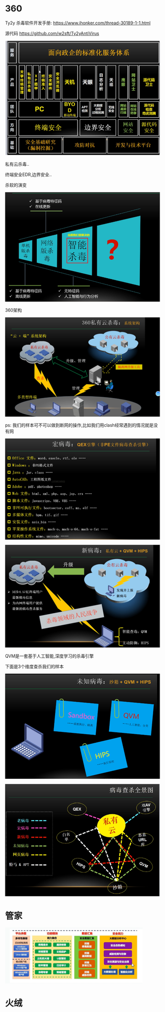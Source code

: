 # 360



Ty2y 杀毒软件开发手册: https://www.ihonker.com/thread-30189-1-1.html

源代码 https://github.com/w2sft/Ty2yAntiVirus

![image-20230729174536291](img/image-20230729174536291.png)

私有云杀毒..

终端安全EDR,边界安全..



杀软的演变

![image-20230729175408165](img/image-20230729175408165.png)



360架构

![image-20230729175703302](img/image-20230729175703302.png)

ps: 我们的样本可不可以做到断网的操作,比如我们用clash经常遇到的情况就是没有网



![image-20230729175900144](img/image-20230729175900144.png)



![image-20230729180019011](img/image-20230729180019011.png)

QVM是一套基于人工智能,深度学习的杀毒引擎





下面是3个维度查杀我们的样本

![image-20230729180145913](img/image-20230729180145913.png)



![image-20230729180835486](img/image-20230729180835486.png)





# 管家

![image-20230731135542711](img/image-20230731135542711.png)



# 火绒
